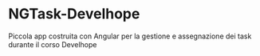 # NGTask-Develhope

Piccola app costruita con Angular per la gestione e assegnazione dei task durante il corso Develhope
